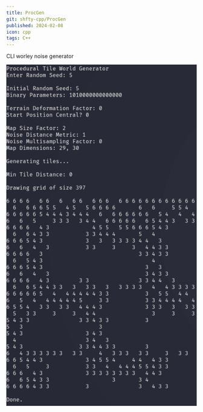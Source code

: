 ```yaml
---
title: ProcGen
git: shfty-cpp/ProcGen
published: 2024-02-08
icon: cpp
tags: C++
---
```


CLI worley noise generator

![Generated Noise](screenshot.png)


